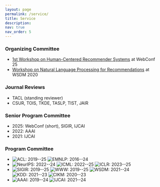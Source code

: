 ```yaml
---
layout: page
permalink: /service/
title: Service
description: 
nav: true
nav_order: 5
---
```


### **Organizing Committee**

* [1st Workshop on Human-Centered Recommender Systems](https://human-centeredrec.github.io/) at WebConf 25
* [Workshop on Natural Language Processing for Recommendations](https://wsdm2020-nlp4rec.github.io/) at WSDM 2020


### **Journal Reviews**

* TACL (standing reviewer)
* CSUR, TOIS, TKDE, TASLP, TIST, JAIR

### **Senior Program Committee**

* 2025: WebConf (short), SIGIR, IJCAI
* 2022: AAAI
* 2021: IJCAI


### **Program Committee**

* <img alt="ACL: 2019--25" src="https://img.shields.io/badge/ACL-2019--25-blue?style=for-the-badge&labelColor=%23F25D27"> <img alt="EMNLP: 2016--24" src="https://img.shields.io/badge/EMNLP-2016--24-blue?style=for-the-badge&labelColor=%23F25D27"> 
* <img alt="NeurIPS: 2022--24" src="https://img.shields.io/badge/NeurIPS-2022--24-blue?style=for-the-badge&labelColor=%23F25D27"> <img alt="ICML: 2022--25" src="https://img.shields.io/badge/ICML-2022--25-blue?style=for-the-badge&labelColor=%23F25D27"> <img alt="ICLR: 2023--25" src="https://img.shields.io/badge/ICLR-2023--25-blue?style=for-the-badge&labelColor=%23F25D27">
* <img alt="SIGIR: 2019--25" src="https://img.shields.io/badge/SIGIR-2019--25-blue?style=for-the-badge&labelColor=%23F25D27"> <img alt="WWW: 2019--25" src="https://img.shields.io/badge/WWW-2019--25-blue?style=for-the-badge&labelColor=%23F25D27"> <img alt="WSDM: 2021--24" src="https://img.shields.io/badge/WSDM-2021--24-blue?style=for-the-badge&labelColor=%23F25D27"> <img alt="KDD: 2021--23" src="https://img.shields.io/badge/KDD-2021--23-blue?style=for-the-badge&labelColor=%23F25D27"> <img alt="CIKM: 2020--23" src="https://img.shields.io/badge/CIKM-2020--23-blue?style=for-the-badge&labelColor=%23F25D27"> 
* <img alt="AAAI: 2019--24" src="https://img.shields.io/badge/AAAI-2019--24-blue?style=for-the-badge&labelColor=%23F25D27"> <img alt="IJCAI: 2021--24" src="https://img.shields.io/badge/IJCAI-2021--24-blue?style=for-the-badge&labelColor=%23F25D27"> 


